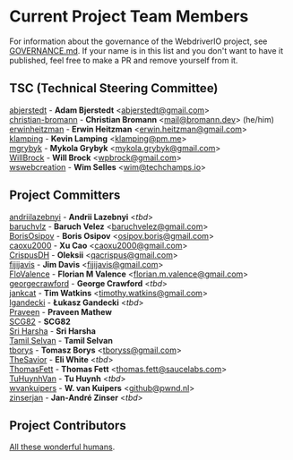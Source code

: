 # Current Project Team Members

For information about the governance of the WebdriverIO project, see [GOVERNANCE.md](/GOVERNANCE.md). If your name is in this list and you don't want to have it published, feel free to make a PR and remove yourself from it.

## TSC (Technical Steering Committee)

[abjerstedt](https://github.com/abjerstedt) - __Adam Bjerstedt__ <[abjerstedt@gmail.com](abjerstedt@gmail.com)><br />
[christian-bromann](https://github.com/christian-bromann) - __Christian Bromann__ <[mail@bromann.dev](mail@bromann.dev)> (he/him)<br />
[erwinheitzman](https://github.com/erwinheitzman) - __Erwin Heitzman__ <[erwin.heitzman@gmail.com](erwin.heitzman@gmail.com)><br />
[klamping](https://github.com/klamping) - __Kevin Lamping__ <[klamping@pm.me](klamping@pm.me)><br />
[mgrybyk](https://github.com/mgrybyk) - __Mykola Grybyk__ <[mykola.grybyk@gmail.com](mykola.grybyk@gmail.com)><br />
[WillBrock](https://github.com/WillBrock) - __Will Brock__ <[wpbrock@gmail.com](wpbrock@gmail.com)><br />
[wswebcreation](https://github.com/wswebcreation) - __Wim Selles__ <[wim@techchamps.io](wim@techchamps.io)>

## Project Committers

[andriilazebnyi](https://github.com/andriilazebnyi) - __Andrii Lazebnyi__ <_tbd_><br />
[baruchvlz](https://github.com/baruchvlz) - __Baruch Velez__ <[baruchvelez@gmail.com](baruchvelez@gmail.com)><br />
[BorisOsipov](https://github.com/BorisOsipov) - __Boris Osipov__ <[osipov.boris@gmail.com](osipov.boris@gmail.com)><br />
[caoxu2000](https://github.com/caoxu2000) - __Xu Cao__ <[caoxu2000@gmail.com](caoxu2000@gmail.com)><br />
[CrispusDH](https://github.com/CrispusDH) - __Oleksii__ <[qacrispus@gmail.com](qacrispus@gmail.com)><br />
[fijijavis](https://github.com/fijijavis) - __Jim Davis__ <[fijijavis@gmail.com](fijijavis@gmail.com)><br />
[FloValence](https://github.com/FloValence) - __Florian M Valence__ <[florian.m.valence@gmail.com](florian.m.valence@gmail.com)><br />
[georgecrawford](https://github.com/georgecrawford) - __George Crawford__ <_tbd_><br />
[jankcat](https://github.com/jankcat) - __Tim Watkins__ <[timothy.watkins@gmail.com](timothy.watkins@gmail.com)><br />
[lgandecki](https://github.com/lgandecki) - __Łukasz Gandecki__ <_tbd_><br />
[Praveen](https://github.com/praveendvd) - __Praveen Mathew__<br />
[SCG82](https://github.com/SCG82) - __SCG82__<br />
[Sri Harsha](https://github.com/harsha509) - __Sri Harsha__<br />
[Tamil Selvan](https://github.com/tamil777selvan) - __Tamil Selvan__<br />
[tborys](https://github.com/tborys) - __Tomasz Borys__ <[tboryss@gmail.com](tboryss@gmail.com)><br />
[TheSavior](https://github.com/TheSavior) - __Eli White__ <_tbd_><br />
[ThomasFett](https://github.com/ThomasFett) - __Thomas Fett__ <[thomas.fett@saucelabs.com](thomas.fett@saucelabs.com)><br />
[TuHuynhVan](https://github.com/TuHuynhVan) - __Tu Huynh__ <_tbd_><br />
[wvankuipers](https://github.com/wvankuipers) - __W. van Kuipers__ <[github@pwnd.nl](github@pwnd.nl)><br />
[zinserjan](https://github.com/zinserjan) - __Jan-André Zinser__ <_tbd_><br />

## Project Contributors

[All these wonderful humans](https://github.com/webdriverio/webdriverio/graphs/contributors).
